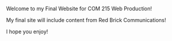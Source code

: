 Welcome to my Final Website for COM 215 Web Production!

My final site will include content from Red Brick Communications!

I hope you enjoy!
